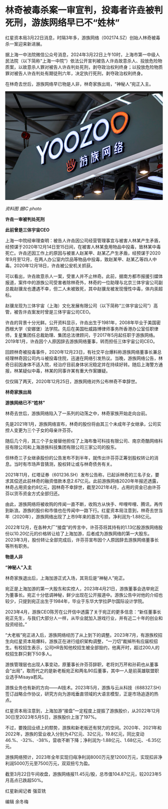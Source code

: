 # 林奇被毒杀案一审宣判，投毒者许垚被判死刑，游族网络早已不“姓林”

红星资本局3月22日消息，时隔3年多，游族网络（002174.SZ）创始人林奇被毒杀一案迎来新进展。

据上海一中法院微信公众号消息，2024年3月22日上午10时，上海市第一中级人民法院（以下简称“上海一中院”）依法公开宣判被告人许垚故意杀人、投放危险物质案，以故意杀人罪对被告人许垚判处死刑，剥夺政治权利终身；以投放危险物质罪对被告人许垚判处有期徒刑六年，决定执行死刑，剥夺政治权利终身。

在林奇去世后，游族网络早已物是人非，林奇家族出局，“神秘人”宛正入主。

![605912313d6c80e7c4fabb4facbd0d99.jpg](https://raw.githubusercontent.com/qqhsx/qqnews_image/main/2024/03/22/林奇被毒杀案一审宣判，投毒者许垚被判死刑，游族网络早已不“姓林”/605912313d6c80e7c4fabb4facbd0d99.jpg)

 _资料图 据IC photo_

**许垚一审被判处死刑**

**此前曾是三体宇宙CEO**

上海一中院经审理查明：被告人许垚因公司经营管理事宜与被害人林某产生矛盾，经预谋于2020年12月14日至15日间，在被害人林某食用物品中投毒，致林某中毒死亡。许垚还因工作上的原因与被害人赵某甲、赵某乙产生矛盾，经预谋于2020年9月至12月，在两人办公室内饮品等物品中投毒，致赵某甲、赵某乙等四人中毒。2020年12月18日，许垚被公安机关抓获。

可以看出，许垚故意杀人一案，受害人并不止林奇。此前，据南方都市报援引媒体报道，案件中的游族公司受害者除林奇外，林奇的一位助理与北京三体宇宙公司副总裁赵骥龙也遭遇不幸，但二人未被致死，其中赵骥龙被发现慢性中毒，体内汞超标。

赵骥龙现为三体宇宙（上海）文化发展有限公司（以下简称“三体宇宙公司”）高管，被告许垚案发时曾是三体宇宙公司CEO。

许垚的背景十分光鲜。公开资料显示，许垚出生于1981年，2008年毕业于美国密西根大学（安娜堡）法学院。先后在美国杜威路博律师事务所香港办公室任职律师，复星集团任总裁助理、集团总法律顾问，于2017年5月起任职于游族网络。2019年1月，许垚因个人原因辞去游族网络董事，转而担任三体宇宙公司CEO。

回顾林奇被投毒事件，2020年12月23日，有社交平台爆料称游族网络董事长兼总经理林奇因公司内斗被投毒住院，迅速在网络引发热议。当晚，游族网络公告，林奇日前因身体不适入院，经治疗目前身体状况稳定并在持续好转。随后上海警方通报，林某疑似中毒，林某的同事许某有重大作案嫌疑。

仅仅隔了两天，2020年12月25日，游族网络对外公布林奇不幸辞世。

**林奇家族出局**

**游族网络已不“姓林”**

林奇去世后，游族网络陷入了一系列的动荡之中，林奇家族开始走向台前。

先是2021年1月，游族网络宣布，林奇的股份将由其三个未成年子女继承，公司实控人变更为三个子女的母亲许芬芬。

随后几个月，其三个子女接替他担任了上海布鲁可科技有限公司、南京奇酷网络科技有限公司和上海游族科技集团有限公司三家公司的股东。

但林奇三子女继承股份的公告发布不到半年，就传出许芬芬正筹划股权转让的消息。当时有市场声音猜测，股权转让或与林奇债务有关。

2021年11月，红塔证券（601236.SH）发布公告称，已起诉林奇的三名子女，要求其偿还此前林奇的融资借款本息2.67亿元。此前游族网络2020年年报还透露，林奇占用资金约8亿元，因林奇不幸辞世，截至2021年4月，占用的资金已由许芬芬以货币资金方式全部归还。

由此，游族网络将被收购的传闻一直不断，收购方从快手、哔哩哔哩、腾讯，再传到新浪。游族的股价和市值也在传闻中一路下行。红星资本局注意到，林奇去世当年（2020年），游族网络出现了上市9年来的首次亏损，净利润为-1.88亿元。

2022年12月，在各种大厂“接盘”的传言中，许芬芬将其持有的1.13亿股游族网络股份以10.20亿元的价格转让给了上海加游，后者成为游族网络的第一大股东。2023年3月，股份转让全部完成后，许芬芬宣布因个人原因辞去游族网络董事长等所有职务。

**物是人非**

**“神秘人”入主**

林奇家族退出后，上海加游正式入场，其背后是“神秘人”宛正。

宛正是上海加游的第一大股东和实控人，2023年4月21日，游族董事会选举宛正为董事长。宛正十分低调神秘，鲜少出现在公开报道中。游族公告中对他的介绍也较少，只提到宛正出生于1984年，毕业于东华大学拉萨尔国际设计学院。

2023年4月，游族CEO陈芳在公开信中透露了关于宛正的更多信息：“新任董事长宛正先生，与我们大部分人一样，从毕业就加入游戏行业，并有近二十年的创业和投资经验。”

“大老板”宛正进入后，游族网络经历了从上到下的调整。2023年7月，有游族校招生向红星资本局爆料，游族正在进行组织架构调整，“一刀切”裁掉所有应届校招生。有校招生表示，公司HR告知他校招生被全部毁约，他离开时，超过200人的校招生群只剩下50多人。

游族管理层也出现人事变动，原董事长许芬芬辞职，老将刘万芹和孙莉也从董事会“出局”，取而代之的是新老板宛正和两名90后董事，其中一人是前英雄联盟职业选手Misaya若风。

游族业务也有新的方向——AI技术。2023年5月，游族与云从科技（688327.SH）签订战略合作协议，研究方向为游戏垂直领域的大语言模型，正是市场追逐的热点。

红星资本局注意到，上海加游“接盘”一定程度上提振了游族股价，从2022年12月30日至2023年5月5日，游族股价上涨了197%。

不过，要挽回业绩上的颓势，游族和新老板还有努力的空间。2020年、2021年和2022年，游族的营业收入分别为47亿元、32亿元，19.8亿元，同比变动46.%、-32%、-38%，营收不断下降；净利润为-1.88亿元、1.68亿元、-6.35亿元。

游族网络预计，2023年全年实现归母净利润8000万元至12000万元，实现扣非净利润5000万元至7500万元，双双扭亏为盈。

截至3月22日午间收盘，游族网络报11.45元/股，总市值104.87亿元，较2023年5月高点已跌超50%。

红星新闻记者 强亚铣

编辑 余冬梅

